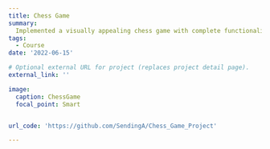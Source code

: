 ```yaml
---
title: Chess Game
summary: 
  Implemented a visually appealing chess game with complete functionality and multiple modes, supporting undo and time tracking components, as well as loading and saving games.
tags:
  - Course
date: '2022-06-15'

# Optional external URL for project (replaces project detail page).
external_link: ''

image:
  caption: ChessGame
  focal_point: Smart


url_code: 'https://github.com/SendingA/Chess_Game_Project'

---
```

